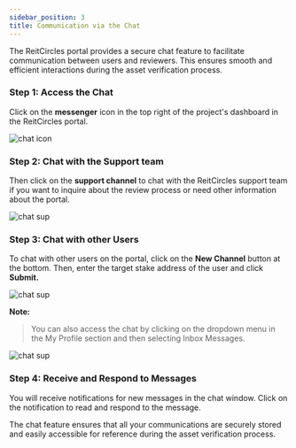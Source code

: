 ```yaml
---
sidebar_position: 3
title: Communication via the Chat
---
```



The ReitCircles portal provides a secure chat feature to facilitate communication between users and reviewers. This ensures smooth and efficient interactions during the asset verification process.


### Step 1: Access the Chat

Click on the **messenger** icon in the top right of the project's dashboard in the ReitCircles portal. 


![chat icon](/img/chat/chat_icon.png)


### Step 2: Chat with the Support team

Then click on the **support channel** to chat with the ReitCircles support team if you want to inquire about the review process or need other information about the portal.


![chat sup](/img/chat/sup_chan.png)

### Step 3: Chat with other Users

To chat with other users on the portal, click on the **New Channel** button at the bottom. Then, enter the target stake address of the user and click **Submit.**

![chat sup](/img/chat/new_chat.png)

**Note:**
> You can also access the chat by clicking on the dropdown menu in the My Profile section and then selecting Inbox Messages.

![chat sup](/img/chat/other_chat.png)


### Step 4: Receive and Respond to Messages

You will receive notifications for new messages in the chat window. Click on the notification to read and respond to the message.

The chat feature ensures that all your communications are securely stored and easily accessible for reference during the asset verification process.
